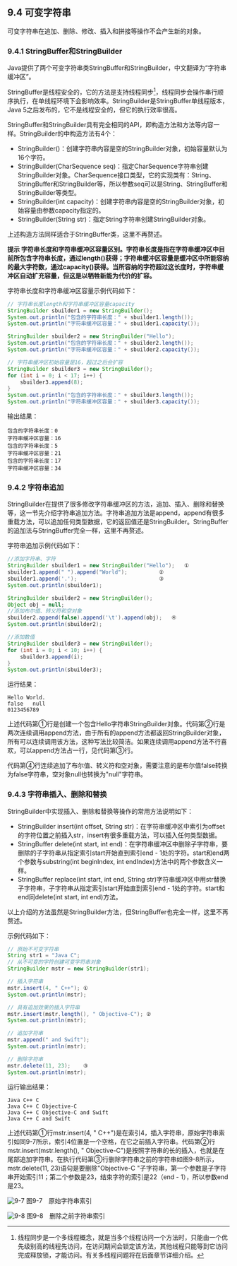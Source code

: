 ## 9.4 可变字符串

可变字符串在追加、删除、修改、插入和拼接等操作不会产生新的对象。

### 9.4.1 StringBuffer和StringBuilder

Java提供了两个可变字符串类StringBuffer和StringBuilder，中文翻译为“字符串缓冲区”。

StringBuffer是线程安全的，它的方法是支持线程同步[^8]，线程同步会操作串行顺序执行，在单线程环境下会影响效率。StringBuilder是StringBuffer单线程版本，Java 5之后发布的，它不是线程安全的，但它的执行效率很高。

StringBuffer和StringBuilder具有完全相同的API，即构造方法和方法等内容一样。StringBuilder的中构造方法有4个：

*   StringBuilder()：创建字符串内容是空的StringBuilder对象，初始容量默认为16个字符。
*   StringBuilder(CharSequence seq)：指定CharSequence字符串创建StringBuilder对象。CharSequence接口类型，它的实现类有：String、StringBuffer和StringBuilder等，所以参数seq可以是String、StringBuffer和StringBuilder等类型。
*   StringBuilder(int capacity)：创建字符串内容是空的StringBuilder对象，初始容量由参数capacity指定的。
*   StringBuilder(String str)：指定String字符串创建StringBuilder对象。

上述构造方法同样适合于StringBuffer类，这里不再赘述。

**提示 字符串长度和字符串缓冲区容量区别。字符串长度是指在字符串缓冲区中目前所包含字符串长度，通过length()获得；字符串缓冲区容量是缓冲区中所能容纳的最大字符数，通过capacity()获得。当所容纳的字符超过这长度时，字符串缓冲区自动扩充容量，但这是以牺牲新能为代价的扩容。**

字符串长度和字符串缓冲区容量示例代码如下：

```java
// 字符串长度length和字符串缓冲区容量capacity
StringBuilder sbuilder1 = new StringBuilder();
System.out.println("包含的字符串长度：" + sbuilder1.length());
System.out.println("字符串缓冲区容量：" + sbuilder1.capacity());

StringBuilder sbuilder2 = new StringBuilder("Hello");
System.out.println("包含的字符串长度：" + sbuilder2.length());
System.out.println("字符串缓冲区容量：" + sbuilder2.capacity());

// 字符串缓冲区初始容量是16，超过之后会扩容
StringBuilder sbuilder3 = new StringBuilder();
for (int i = 0; i < 17; i++) {
    sbuilder3.append(8);
}
System.out.println("包含的字符串长度：" + sbuilder3.length());
System.out.println("字符串缓冲区容量：" + sbuilder3.capacity());
```

输出结果：

    包含的字符串长度：0
    字符串缓冲区容量：16
    包含的字符串长度：5
    字符串缓冲区容量：21
    包含的字符串长度：17
    字符串缓冲区容量：34
    

### 9.4.2 字符串追加

StringBuilder在提供了很多修改字符串缓冲区的方法，追加、插入、删除和替换等，这一节先介绍字符串追加方法。字符串追加方法是append，append有很多重载方法，可以追加任何类型数据，它的返回值还是StringBuilder。StringBuffer的追加法与StringBuffer完全一样，这里不再赘述。

字符串追加示例代码如下：

```java
//添加字符串、字符
StringBuilder sbuilder1 = new StringBuilder("Hello");	①
sbuilder1.append(" ").append("World");			②
sbuilder1.append('.');							③
System.out.println(sbuilder1);

StringBuilder sbuilder2 = new StringBuilder();
Object obj = null;
//添加布尔值、转义符和空对象
sbuilder2.append(false).append('\t').append(obj);	④
System.out.println(sbuilder2);

//添加数值
StringBuilder sbuilder3 = new StringBuilder();
for (int i = 0; i < 10; i++) {
	sbuilder3.append(i); 	
} 
System.out.println(sbuilder3);
```

运行结果：

    Hello World.
    false	null
    0123456789

上述代码第①行是创建一个包含Hello字符串StringBuilder对象。代码第②行是两次连续调用append方法，由于所有的append方法都返回StringBuilder对象，所有可以连续调用该方法，这种写法比较简洁。如果连续调用append方法不行喜欢，可以append方法占一行，见代码第③行。

代码第④行连续追加了布尔值、转义符和空对象，需要注意的是布尔值false转换为false字符串，空对象null也转换为&quot;null&quot;字符串。

### 9.4.3 字符串插入、删除和替换

StringBuilder中实现插入、删除和替换等操作的常用方法说明如下：

*   StringBuilder insert(int offset, String str)：在字符串缓冲区中索引为offset的字符位置之前插入str，insert有很多重载方法，可以插入任何类型数据。
*   StringBuffer delete(int start, int end)：在字符串缓冲区中删除子字符串，要删除的子字符串从指定索引start开始直到索引end - 1处的字符。start和end两个参数与substring(int beginIndex, int endIndex)方法中的两个参数含义一样。
*   StringBuffer replace(int start, int end, String str)字符串缓冲区中用str替换子字符串，子字符串从指定索引start开始直到索引end - 1处的字符。start和end同delete(int start, int end)方法。

以上介绍的方法虽然是StringBuilder方法，但StringBuffer也完全一样，这里不再赘述。

示例代码如下：

```java
// 原始不可变字符串
String str1 = "Java C";
// 从不可变的字符创建可变字符串对象
StringBuilder mstr = new StringBuilder(str1);

// 插入字符串
mstr.insert(4, " C++"); ①
System.out.println(mstr);

// 具有追加效果的插入字符串
mstr.insert(mstr.length(), " Objective-C");	②
System.out.println(mstr);

// 追加字符串
mstr.append(" and Swift");
System.out.println(mstr);

// 删除字符串
mstr.delete(11, 23);	③
System.out.println(mstr);

```

运行输出结果：

    Java C++ C
    Java C++ C Objective-C
    Java C++ C Objective-C and Swift
    Java C++ C and Swift
    

上述代码第①行mstr.insert(4, &quot; C++&quot;)是在索引4，插入字符串，原始字符串索引如同9-7所示，索引4位置是一个空格，在它之前插入字符串。代码第②行mstr.insert(mstr.length(), &quot; Objective-C&quot;)是按照字符串的长的插入，也就是在尾部追加字符串。在执行代码第③行删除字符串之前的字符串如图9-8所示，mstr.delete(11, 23)语句是要删除&quot;Objective-C &quot;子字符串，第一个参数是子字符串开始索引11；第二个参数是23，结束字符的索引是22（end - 1），所以参数end是23。

![9-7](.../assets/9-7.jpg)
图9-7　原始字符串索引

![9-8](.../assets/9-8.jpg)
图9-8　删除之前字符串索引

[^8]: 线程同步是一个多线程概念，就是当多个线程访问一个方法时，只能由一个优先级别高的线程先访问，在访问期间会锁定该方法，其他线程只能等到它访问完成释放锁，才能访问。有关多线程问题将在后面章节详细介绍。